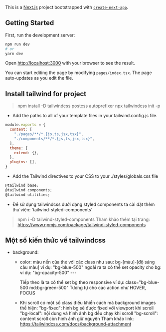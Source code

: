 This is a [Next.js](https://nextjs.org/) project bootstrapped with [`create-next-app`](https://github.com/vercel/next.js/tree/canary/packages/create-next-app).

## Getting Started

First, run the development server:

```bash
npm run dev
# or
yarn dev
```

Open [http://localhost:3000](http://localhost:3000) with your browser to see the result.

You can start editing the page by modifying `pages/index.tsx`. The page auto-updates as you edit the file.



## Install tailwind for project
> npm install -D tailwindcss postcss autoprefixer
> npx tailwindcss init -p

- Add the paths to all of your template files in your tailwind.config.js file.
```js
module.exports = {
  content: [
    "./pages/**/*.{js,ts,jsx,tsx}",
    "./components/**/*.{js,ts,jsx,tsx}",
  ],
  theme: {
    extend: {},
  },
  plugins: [],
}
```

- Add the Tailwind directives to your CSS
to your ./styles/globals.css file
```js
@tailwind base;
@tailwind components;
@tailwind utilities;
```

- Để sử dụng tailwindcss dưới dạng styled components ta cài đặt thêm thư viện: 'tailwind-styled-components'
> npm i -D tailwind-styled-components
Tham khảo thêm tại trang: https://www.npmjs.com/package/tailwind-styled-components

## Một số kiến thức về tailwindcss
- background:
  + color:
    màu nền của thẻ với các class như sau: bg-[màu]-[độ sáng cảu màu]
    ví dụ: "bg-blue-500"
    ngoài ra ta có thể set opacity cho bg:
    ví dụ: "bg-opacity-500"   ---

    Tiếp theo là ta có thể set bg theo responsive
    ví dụ: class="bg-blue-500 md:bg-green-500"
    Tương tự cho các action như HOVER, FOCUS
    
  + Khi scroll có một số class điều khiển cách mà background images thể hiện:
  "bg-fixed": hình bg sẽ được fixed với viewport khi scroll
  "bg-local": nội dung và hình ảnh bg đều chạy khi scroll
  "bg-scroll": content scroll còn hình ảnh giữ nguyên
  Tham khảo link: https://tailwindcss.com/docs/background-attachment 

